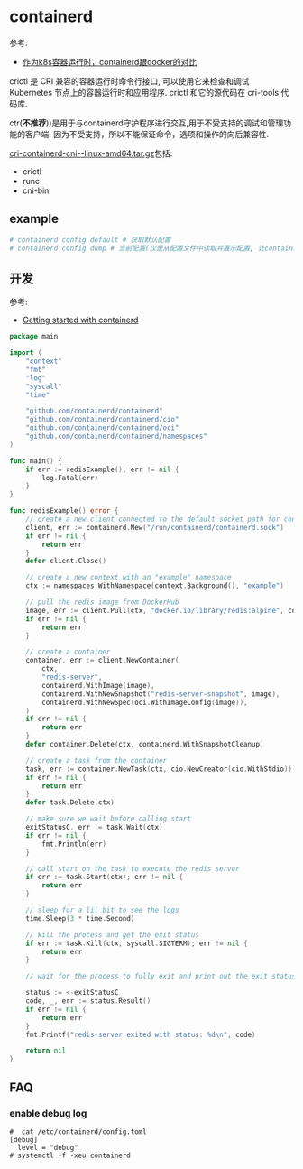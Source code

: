 # containerd
参考:
- [作为k8s容器运行时，containerd跟docker的对比](https://cloud.tencent.com/developer/article/1450788)

crictl 是 CRI 兼容的容器运行时命令行接口, 可以使用它来检查和调试 Kubernetes 节点上的容器运行时和应用程序. crictl 和它的源代码在 cri-tools 代码库.

ctr(**不推荐**))是用于与containerd守护程序进行交互,用于不受支持的调试和管理功能的客户端. 因为不受支持，所以不能保证命令，选项和操作的向后兼容性.

[cri-containerd-cni-<version>-linux-amd64.tar.gz](https://github.com/containerd/containerd/releases)包括:
- crictl
- runc
- cni-bin

## example
```bash
# containerd config default # 获取默认配置
# containerd config dump # 当前配置(仅是从配置文件中读取并展示配置, 让containerd使用它需要restart containerd)
```

## 开发
参考:
- [Getting started with containerd](https://containerd.io/docs/getting-started/)

```go
package main

import (
	"context"
	"fmt"
	"log"
	"syscall"
	"time"

	"github.com/containerd/containerd"
	"github.com/containerd/containerd/cio"
	"github.com/containerd/containerd/oci"
	"github.com/containerd/containerd/namespaces"
)

func main() {
	if err := redisExample(); err != nil {
		log.Fatal(err)
	}
}

func redisExample() error {
	// create a new client connected to the default socket path for containerd
	client, err := containerd.New("/run/containerd/containerd.sock")
	if err != nil {
		return err
	}
	defer client.Close()

	// create a new context with an "example" namespace
	ctx := namespaces.WithNamespace(context.Background(), "example")

	// pull the redis image from DockerHub
	image, err := client.Pull(ctx, "docker.io/library/redis:alpine", containerd.WithPullUnpack)
	if err != nil {
		return err
	}

	// create a container
	container, err := client.NewContainer(
		ctx,
		"redis-server",
		containerd.WithImage(image),
		containerd.WithNewSnapshot("redis-server-snapshot", image),
		containerd.WithNewSpec(oci.WithImageConfig(image)),
	)
	if err != nil {
		return err
	}
	defer container.Delete(ctx, containerd.WithSnapshotCleanup)

	// create a task from the container
	task, err := container.NewTask(ctx, cio.NewCreator(cio.WithStdio))
	if err != nil {
		return err
	}
	defer task.Delete(ctx)

	// make sure we wait before calling start
	exitStatusC, err := task.Wait(ctx)
	if err != nil {
		fmt.Println(err)
	}

	// call start on the task to execute the redis server
	if err := task.Start(ctx); err != nil {
		return err
	}

	// sleep for a lil bit to see the logs
	time.Sleep(3 * time.Second)

	// kill the process and get the exit status
	if err := task.Kill(ctx, syscall.SIGTERM); err != nil {
		return err
	}

	// wait for the process to fully exit and print out the exit status

	status := <-exitStatusC
	code, _, err := status.Result()
	if err != nil {
		return err
	}
	fmt.Printf("redis-server exited with status: %d\n", code)

	return nil
}
```

## FAQ
### enable debug log
```
#  cat /etc/containerd/config.toml
[debug]
  level = "debug"
# systemctl -f -xeu containerd
```
